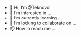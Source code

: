 - 👋 Hi, I’m @Teknovol
- 👀 I’m interested in ...
- 🌱 I’m currently learning ...
- 💞️ I’m looking to collaborate on ...
- 📫 How to reach me ...

<!---
Teknovol/Teknovol is a ✨ special ✨ repository because its `README.md` (this file) appears on your GitHub profile.
You can click the Preview link to take a look at your changes.
--->
